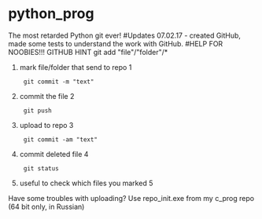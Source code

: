 # python_prog
The most retarded Python git ever!
#Updates
07.02.17 - created GitHub, made some tests to understand the work with GitHub. 
#HELP FOR NOOBIES!!! GITHUB HINT
        git add "file"/"folder"/* 	
1. mark file/folder that send to repo 1

        git commit -m "text" 
2. commit the file 2

        git push
3. upload to repo 3

        git commit -am "text" 
4. commit deleted file 4

        git status 
5. useful to check which files you marked 5

Have some troubles with uploading? Use repo_init.exe from my c_prog repo (64 bit only, in Russian)
